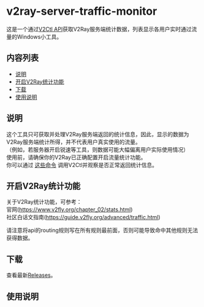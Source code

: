 # v2ray-server-traffic-monitor

这是一个通过[V2Ctl API](https://www.v2fly.org/chapter_00/command.html#v2ctl-api)获取V2Ray服务端统计数据，列表显示各用户实时通过流量的Windows小工具。

## 内容列表

- [说明](#说明)
- [开启V2Ray统计功能](#开启V2Ray统计功能)
- [下载](#下载)
- [使用说明](#使用说明)

## 说明

这个工具只可获取并处理V2Ray服务端返回的统计信息，因此，显示的数据为V2Ray服务端统计所得，并不代表用户真实使用的流量。  
（例如，若服务器开启锐速等工具，则数据可能大幅偏离用户实际使用情况）  
使用前，请确保你的V2Ray已正确配置开启流量统计功能。  
你可以通过 [这些命令](https://guide.v2fly.org/advanced/traffic.html#%E6%9F%A5%E7%9C%8B%E6%B5%81%E9%87%8F%E4%BF%A1%E6%81%AF) 调用V2Ctl并观察是否正常返回统计信息。

## 开启V2Ray统计功能

关于V2Ray统计功能，可参考：  
官网(https://www.v2fly.org/chapter_02/stats.html)  
社区白话文指南(https://guide.v2fly.org/advanced/traffic.html)  
  
请注意将api的routing规则写在所有规则最前面，否则可能导致命中其他规则无法获得数据。  

## 下载

查看最新[Releases](https://github.com/szwhy/v2ray-server-traffic-monitor/releases)。  

## 使用说明

